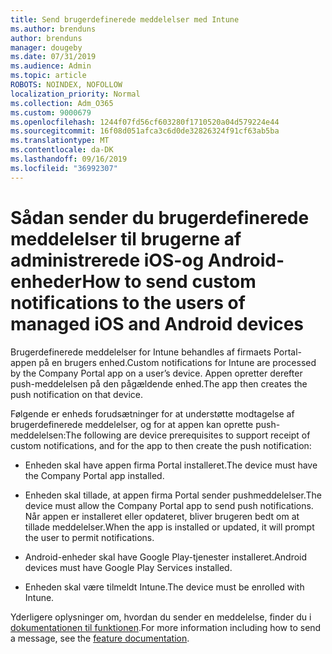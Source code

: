 ```yaml
---
title: Send brugerdefinerede meddelelser med Intune
ms.author: brenduns
author: brenduns
manager: dougeby
ms.date: 07/31/2019
ms.audience: Admin
ms.topic: article
ROBOTS: NOINDEX, NOFOLLOW
localization_priority: Normal
ms.collection: Adm_O365
ms.custom: 9000679
ms.openlocfilehash: 1244f07fd56cf603280f1710520a04d579224e44
ms.sourcegitcommit: 16f08d051afca3c6d0de32826324f91cf63ab5ba
ms.translationtype: MT
ms.contentlocale: da-DK
ms.lasthandoff: 09/16/2019
ms.locfileid: "36992307"
---
```

# <a name="how-to-send-custom-notifications-to-the-users-of-managed-ios-and-android-devices"></a><span data-ttu-id="c0c7e-102">Sådan sender du brugerdefinerede meddelelser til brugerne af administrerede iOS-og Android-enheder</span><span class="sxs-lookup"><span data-stu-id="c0c7e-102">How to send custom notifications to the users of managed iOS and Android devices</span></span>

<span data-ttu-id="c0c7e-103">Brugerdefinerede meddelelser for Intune behandles af firmaets Portal-appen på en brugers enhed.</span><span class="sxs-lookup"><span data-stu-id="c0c7e-103">Custom notifications for Intune are processed by the Company Portal app on a user’s device.</span></span> <span data-ttu-id="c0c7e-104">Appen opretter derefter push-meddelelsen på den pågældende enhed.</span><span class="sxs-lookup"><span data-stu-id="c0c7e-104">The app then creates the push notification on that device.</span></span>

<span data-ttu-id="c0c7e-105">Følgende er enheds forudsætninger for at understøtte modtagelse af brugerdefinerede meddelelser, og for at appen kan oprette push-meddelelsen:</span><span class="sxs-lookup"><span data-stu-id="c0c7e-105">The following are device prerequisites to support receipt of custom notifications, and for the app to then create the push notification:</span></span>

- <span data-ttu-id="c0c7e-106">Enheden skal have appen firma Portal installeret.</span><span class="sxs-lookup"><span data-stu-id="c0c7e-106">The device must have the Company Portal app installed.</span></span>  

- <span data-ttu-id="c0c7e-107">Enheden skal tillade, at appen firma Portal sender pushmeddelelser.</span><span class="sxs-lookup"><span data-stu-id="c0c7e-107">The device must allow the Company Portal app to send push notifications.</span></span> <span data-ttu-id="c0c7e-108">Når appen er installeret eller opdateret, bliver brugeren bedt om at tillade meddelelser.</span><span class="sxs-lookup"><span data-stu-id="c0c7e-108">When the app is installed or updated, it will prompt the user to permit notifications.</span></span>

- <span data-ttu-id="c0c7e-109">Android-enheder skal have Google Play-tjenester installeret.</span><span class="sxs-lookup"><span data-stu-id="c0c7e-109">Android devices must have Google Play Services installed.</span></span>

- <span data-ttu-id="c0c7e-110">Enheden skal være tilmeldt Intune.</span><span class="sxs-lookup"><span data-stu-id="c0c7e-110">The device must be enrolled with Intune.</span></span>

<span data-ttu-id="c0c7e-111">Yderligere oplysninger om, hvordan du sender en meddelelse, finder du i [dokumentationen til funktionen](https://docs.microsoft.com/intune/custom-notifications).</span><span class="sxs-lookup"><span data-stu-id="c0c7e-111">For more information including how to send a message, see the [feature documentation](https://docs.microsoft.com/intune/custom-notifications).</span></span>
